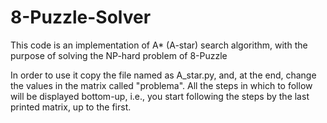 # 8-Puzzle-Solver
This code is an implementation of A* (A-star) search algorithm, with the purpose of solving the NP-hard problem of 8-Puzzle

In order to use it copy the file named as A_star.py, and, at the end, change the values in the matrix called "problema".
All the steps in which to follow will be displayed bottom-up, i.e., you start following the steps by the last printed matrix, up to the first.
